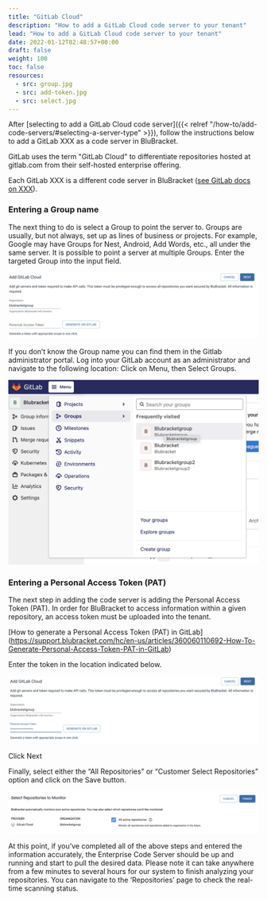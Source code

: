 ```yaml
---
title: "GitLab Cloud"
description: "How to add a GitLab Cloud code server to your tenant"
lead: "How to add a GitLab Cloud code server to your tenant"
date: 2022-01-12T02:48:57+00:00
draft: false
weight: 100
toc: false
resources:
  - src: group.jpg
  - src: add-token.jpg
  - src: select.jpg
---
```


After [selecting to add a GitLab Cloud code server]({{< relref "/how-to/add-code-servers/#selecting-a-server-type" >}}), follow the instructions below to add a GitLab XXX as a code server in BluBracket.

GitLab uses the term "GitLab Cloud" to differentiate repositories hosted at gitlab.com from their self-hosted enterprise offering.

Each GitLab XXX is a different code server in BluBracket ([see GitLab docs on XXX](https://example.com)).

### Entering a Group name

The next thing to do is select a Group to point the server to.  Groups are usually, but not always, set up as lines of business or projects.  For example, Google may have Groups for Nest, Android, Add Words, etc., all under the same server.  It is possible to point a server at multiple Groups. Enter the targeted Group into the input field.

![group server screenshot](group.jpg)

If you don’t know the Group name you can find them in the Gitlab administrator portal.  Log into your GitLab account as an administrator and navigate to the following location: Click on Menu, then Select Groups.

![gitlab screenshot](gitlab.jpg)

### Entering a Personal Access Token (PAT)

The next step in adding the code server is adding the Personal Access Token (PAT). In order for BluBracket to access information within a given repository, an access token must be uploaded into the tenant.

[How to generate a Personal Access Token (PAT) in GitLab] (https://support.blubracket.com/hc/en-us/articles/360060110692-How-To-Generate-Personal-Access-Token-PAT-in-GitLab)

Enter the token in the location indicated below.

![add token screenshot](add-token.jpg)

Click Next

Finally, select either the “All Repositories” or “Customer Select Repositories” option and click on the Save button.

![select creenshot](select.jpg)

At this point, if you’ve completed all of the above steps and entered the information accurately, the Enterprise Code Server should be up and running and start to pull the desired data. Please note it can take anywhere from a few minutes to several hours for our system to finish analyzing your repositories. You can navigate to the ‘Repositories’ page to check the real-time scanning status.
